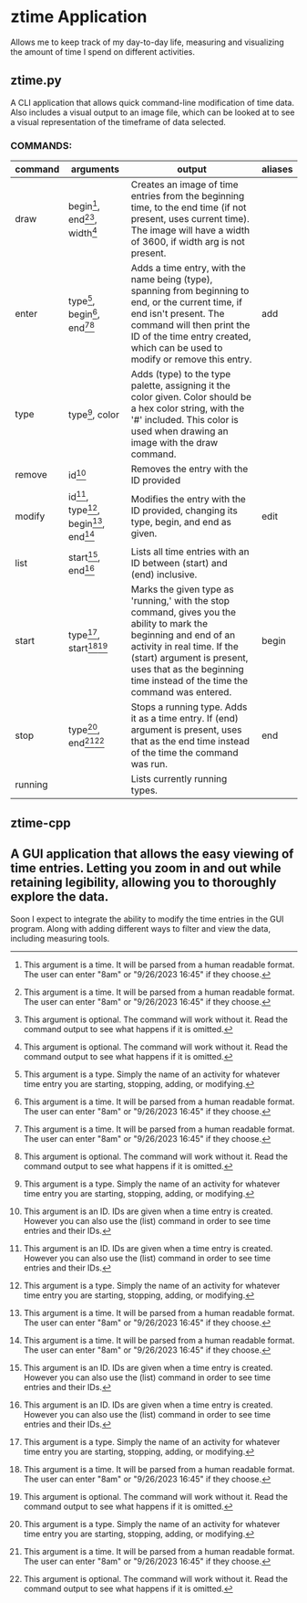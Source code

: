 # ztime Application
Allows me to keep track of my day-to-day life, measuring and visualizing the amount of time I spend on different activities.

## ztime.py
A CLI application that allows quick command-line modification of time data. Also includes a visual output to an image file, which can be looked at to see a visual representation of the timeframe of data selected.
### COMMANDS:
| command | arguments | output | aliases |
| --- | --- | --- | --- |
| draw | begin[^1], end[^1][^2], width[^2] | Creates an image of time entries from the beginning time, to the end time (if not present, uses current time). The image will have a width of 3600, if width arg is not present. | &nbsp; |
| enter | type[^3], begin[^1], end[^1][^2] | Adds a time entry, with the name being (type), spanning from beginning to end, or the current time, if end isn't present. The command will then print the ID of the time entry created, which can be used to modify or remove this entry. | add |
| type | type[^3], color | Adds (type) to the type palette, assigning it the color given. Color should be a hex color string, with the '#' included. This color is used when drawing an image with the draw command. | &nbsp; |
| remove | id[^4] | Removes the entry with the ID provided | &nbsp; |
| modify | id[^4], type[^3], begin[^1], end[^1] | Modifies the entry with the ID provided, changing its type, begin, and end as given. | edit |
| list | start[^4], end[^4] | Lists all time entries with an ID between (start) and (end) inclusive. | &nbsp; |
| start | type[^3], start[^1][^2] | Marks the given type as 'running,' with the stop command, gives you the ability to mark the beginning and end of an activity in real time. If the (start) argument is present, uses that as the beginning time instead of the time the command was entered. | begin |
| stop | type[^3], end[^1][^2] | Stops a running type. Adds it as a time entry. If (end) argument is present, uses that as the end time instead of the time the command was run. | end |
| running | &nbsp; | Lists currently running types. | &nbsp; |

[^1]: This argument is a time. It will be parsed from a human readable format. The user can enter "8am" or "9/26/2023 16:45" if they choose.
[^2]: This argument is optional. The command will work without it. Read the command output to see what happens if it is omitted.
[^3]: This argument is a type. Simply the name of an activity for whatever time entry you are starting, stopping, adding, or modifying.
[^4]: This argument is an ID. IDs are given when a time entry is created. However you can also use the (list) command in order to see time entries and their IDs.

## ztime-cpp
A GUI application that allows the easy viewing of time entries. Letting you zoom in and out while retaining legibility, allowing you to thoroughly explore the data.
------
Soon I expect to integrate the ability to modify the time entries in the GUI program. Along with adding different ways to filter and view the data, including measuring tools.
